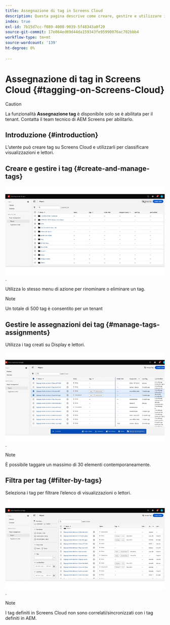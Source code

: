 ```yaml
---
title: Assegnazione di tag in Screens Cloud
description: Questa pagina descrive come creare, gestire e utilizzare i tag in Screens Cloud.
index: true
exl-id: 7b15d7cc-f089-4008-9039-5f48343a0f20
source-git-commit: 17e864ed69d44da159343fe95990076ac702bbb4
workflow-type: tm+mt
source-wordcount: '139'
ht-degree: 0%

---
```


# Assegnazione di tag in Screens Cloud {#tagging-on-Screens-Cloud}

>[!CAUTION]
>
>La funzionalità **Assegnazione tag** è disponibile solo se è abilitata per il tenant. Contatta il team tecnico di AEM Screens per abilitarlo.

## Introduzione {#introduction}

L’utente può creare tag su Screens Cloud e utilizzarli per classificare visualizzazioni e lettori.

## Creare e gestire i tag {#create-and-manage-tags}

![crea tag](assets/tagging/create-tag.gif).

Utilizza lo stesso menu di azione per rinominare o eliminare un tag.

>[!NOTE]
> 
> Un totale di 500 tag è consentito per un tenant

## Gestire le assegnazioni dei tag {#manage-tags-assignments}

Utilizza i tag creati su Display e lettori.

![gestisci assegnazioni tag](assets/tagging/assign-tags-to-players.gif).

>[!NOTE]
>  
>È possibile taggare un massimo di 30 elementi contemporaneamente.

## Filtra per tag {#filter-by-tags}

Seleziona i tag per filtrare l’elenco di visualizzazioni o lettori.

![filtra per tag](assets/tagging/filter-by-tags.gif).

>[!NOTE]
> 
> I tag definiti in Screens Cloud non sono correlati/sincronizzati con i tag definiti in AEM.
> 
